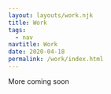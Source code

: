 ```yaml
---
layout: layouts/work.njk
title: Work
tags:
  - nav
navtitle: Work
date: 2020-04-18
permalink: /work/index.html
---
```


More coming soon